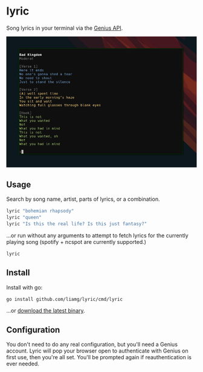 # lyric

Song lyrics in your terminal via the [Genius API](https://docs.genius.com).

![screenshot](screenshot.png)

## Usage

Search by song name, artist, parts of lyrics, or a combination.

```bash
lyric "bohemian rhapsody"
lyric "queen"
lyric "Is this the real life? Is this just fantasy?"
```

...or run without any arguments to attempt to fetch lyrics for the currently playing song (spotify + ncspot are currently supported.)

```bash
lyric
```

## Install

Install with go:

```bash
go install github.com/liamg/lyric/cmd/lyric
```

...or [download the latest binary](https://github.com/liamg/lyric/releases/latest).

## Configuration

You don't need to do any real configuration, but you'll need a Genius account. Lyric will pop your browser open to authenticate with Genius on first use, then you're all set. You'll be prompted again if reauthentication is ever needed.

